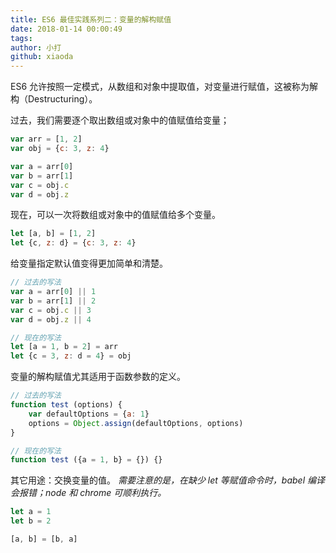 ```yaml
---
title: ES6 最佳实践系列二：变量的解构赋值
date: 2018-01-14 00:00:49
tags:
author: 小打
github: xiaoda
---
```


ES6 允许按照一定模式，从数组和对象中提取值，对变量进行赋值，这被称为解构（Destructuring）。

<!-- more -->

过去，我们需要逐个取出数组或对象中的值赋值给变量；

``` js
var arr = [1, 2]
var obj = {c: 3, z: 4}

var a = arr[0]
var b = arr[1]
var c = obj.c
var d = obj.z
```

现在，可以一次将数组或对象中的值赋值给多个变量。

``` js
let [a, b] = [1, 2]
let {c, z: d} = {c: 3, z: 4}
```

给变量指定默认值变得更加简单和清楚。

``` js
// 过去的写法
var a = arr[0] || 1
var b = arr[1] || 2
var c = obj.c || 3
var d = obj.z || 4
```

``` js
// 现在的写法
let [a = 1, b = 2] = arr
let {c = 3, z: d = 4} = obj
```

变量的解构赋值尤其适用于函数参数的定义。

``` js
// 过去的写法
function test (options) {
    var defaultOptions = {a: 1}
    options = Object.assign(defaultOptions, options)
}
```

``` js
// 现在的写法
function test ({a = 1, b} = {}) {}
```

其它用途：交换变量的值。
*需要注意的是，在缺少 let 等赋值命令时，babel 编译会报错；node 和 chrome 可顺利执行。*

``` js
let a = 1
let b = 2

[a, b] = [b, a]
```